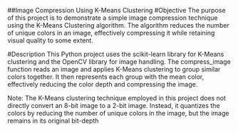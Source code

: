 ##Image Compression Using K-Means Clustering
#Objective
The purpose of this project is to demonstrate a simple image compression technique using the K-Means Clustering algorithm. The algorithm reduces the number of unique colors in an image, effectively compressing it while retaining visual quality to some extent.

#Description
This Python project uses the scikit-learn library for K-Means clustering and the OpenCV library for image handling. The compress_image function reads an image and applies K-Means clustering to group similar colors together. It then represents each group with the mean color, effectively reducing the color depth and compressing the image.

Note: The K-Means clustering technique employed in this project does not directly convert an 8-bit image to a 2-bit image. Instead, it quantizes the colors by reducing the number of unique colors in the image, but the image remains in its original bit-depth
